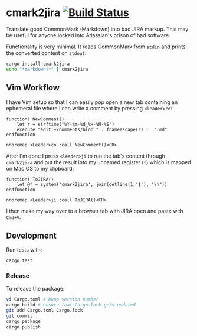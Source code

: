 # cmark2jira [![Build Status](https://travis-ci.org/brandur/cmark2jira.svg?branch=master)](https://travis-ci.org/brandur/cmark2jira)

Translate good CommonMark (Markdown) into bad JIRA markup.
This may be useful for anyone locked into Atlassian's
prison of bad software.

Functionality is very minimal. It reads CommonMark from
`stdin` and prints the converted content on `stdout`:

``` sh
cargo install cmark2jira
echo "*markdown!*" | cmark2jira
```

## Vim Workflow

I have Vim setup so that I can easily pop open a new tab
containing an ephemeral file where I can write a comment
by pressing `<leader>co`:

``` vim
function! NewComment()
    let r = strftime("%Y-%m-%d_%H-%M-%S")
    execute "edit ~/comments/blob_" . fnameescape(r) .  ".md"
endfunction

nnoremap <Leader>co :call NewComment()<CR>
```

After I'm done I press `<leader>ji` to run the tab's
content through `cmark2jira` and put the result into my
unnamed register (`*`) which is mapped on Mac OS to my
clipboard:

``` vim
function! ToJIRA()
    let @* = system('cmark2jira', join(getline(1,'$'), "\n"))
endfunction

nnoremap <Leader>ji :call ToJIRA()<CR>
```

I then make my way over to a browser tab with JIRA open and
paste with `Cmd+V`.

## Development

Run tests with:

``` sh
cargo test
```

### Release

To release the package:

``` sh
vi Cargo.toml # bump version number
cargo build # ensure that Cargo.lock gets updated
git add Cargo.toml Cargo.lock
git commit
cargo package
cargo publish
```
